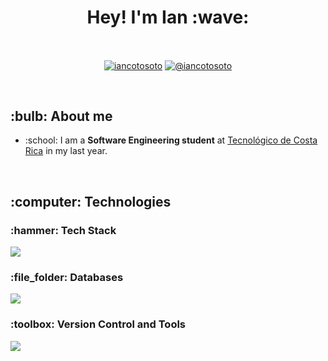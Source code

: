 <h1 align="center"> Hey! I'm Ian :wave: </h1> 

<!------------ Start Contact Information -------------->
<br>
<p align="center">
  <a href="https://linkedin.com/in/iancoto" target="blank"><img align="center" src="https://img.shields.io/badge/LinkedIn-0077B5?style=for-the-badge&logo=linkedin&logoColor=white" alt="iancotosoto"/></a>
    <a href = "mailto:iancotosoto@gmail.com" target="blank"><img align="center" src="https://img.shields.io/badge/Gmail-D14836?style=for-the-badge&logo=gmail&logoColor=white" alt="@iancotosoto"  /></a>
  </p>
</p>
<br>
<!------------ End Contact Information -------------->

<!------------ Start Intro -------------->
<h2 align="left"> :bulb: About me </h2> 
<ul>
  <li>:school: I am a <b>Software Engineering student</b> at <a href="https://www.tec.ac.cr/">Tecnológico de Costa Rica</a> in my last year.</li>
</ul>
<br>
<!------------ End Intro -------------->

<!------------ Start Technologies -------------->
<h2 align="left"> :computer: Technologies </h2>

<h3> :hammer: Tech Stack </h3>
<p align="left">
  <a href="https://skillicons.dev">
    <img src="https://skillicons.dev/icons?i=py,java,c,cs,cpp,html,css,js,astro,flask,postman&theme=dark"/>
  </a>
</p>

<h3> :file_folder: Databases </h3>
<p align="left">
  <a href="https://skillicons.dev">
    <img src="https://skillicons.dev/icons?i=mysql,postgres,mongodb,redis&theme=dark"/>
  </a>
</p>

<h3> :toolbox: Version Control and Tools </h3>
<p align="left">
  <a href="https://skillicons.dev">
    <img src="https://skillicons.dev/icons?i=git,github,linux,bash,docker,vscode,figma,ai,ps&theme=dark"/>
  </a>
</p>
<br>
<!------------ End Technologies -------------->
